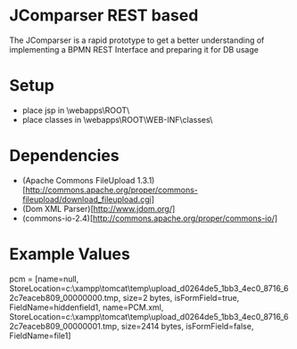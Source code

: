 JComparser REST based
===============

The JComparser is a rapid prototype to get a better understanding of implementing a BPMN REST Interface and preparing it for DB usage

Setup
============

* place jsp in <tomcat home dir>\webapps\ROOT\
* place classes in <tomcat home dir>\webapps\ROOT\WEB-INF\classes\

Dependencies
============

* (Apache Commons FileUpload 1.3.1)[http://commons.apache.org/proper/commons-fileupload/download_fileupload.cgi]
* (Dom XML Parser)[http://www.jdom.org/]
* (commons-io-2.4)[http://commons.apache.org/proper/commons-io/]

Example Values
============
pcm = [name=null, StoreLocation=c:\xampp\tomcat\temp\upload_d0264de5_1bb3_4ec0_8716_62c7eaceb809_00000000.tmp, size=2 bytes, isFormField=true, FieldName=hiddenfield1, name=PCM.xml, StoreLocation=c:\xampp\tomcat\temp\upload_d0264de5_1bb3_4ec0_8716_62c7eaceb809_00000001.tmp, size=2414 bytes, isFormField=false, FieldName=file1]

